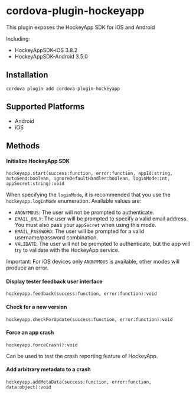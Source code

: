 # cordova-plugin-hockeyapp

This plugin exposes the HockeyApp SDK for iOS and Android

Including:

* HockeyAppSDK-iOS 3.8.2
* HockeyAppSDK-Android 3.5.0

## Installation

    cordova plugin add cordova-plugin-hockeyapp

## Supported Platforms

- Android
- iOS

## Methods

#### Initialize HockeyApp SDK
```
hockeyapp.start(success:function, error:function, appId:string, autoSend:boolean, ignoreDefaultHandler:boolean, loginMode:int, appSecret:string):void
```

When specifying the `loginMode`, it is recommended that you use the `hockeyapp.loginMode` enumeration. Available values are:

- `ANONYMOUS`: The user will not be prompted to authenticate.
- `EMAIL_ONLY`: The user will be prompted to specify a valid email address. You must also pass your `appSecret` when using this mode.
- `EMAIL_PASSWORD`: The user will be prompted for a valid username/password combination.
- `VALIDATE`: The user will not be prompted to authenticate, but the app will try to validate with the HockeyApp service.

Important: For iOS devices only `ANONYMOUS` is available, other modes will produce an error.

#### Display tester feedback user interface
```
hockeyapp.feedback(success:function, error:function):void
```

#### Check for a new version
```
hockeyapp.checkForUpdate(success:function, error:function):void
```

#### Force an app crash
```
hockeyapp.forceCrash():void
```
Can be used to test the crash reporting feature of HockeyApp.

#### Add arbitrary metadata to a crash
```
hockeyapp.addMetaData(success:function, error:function, data:object):void
```
